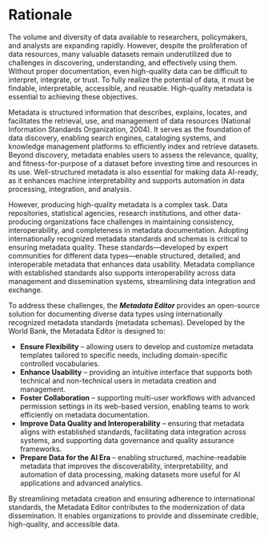 # Rationale

The volume and diversity of data available to researchers, policymakers, and analysts are expanding rapidly. However, despite the proliferation of data resources, many valuable datasets remain underutilized due to challenges in discovering, understanding, and effectively using them. Without proper documentation, even high-quality data can be difficult to interpret, integrate, or trust. To fully realize the potential of data, it must be findable, interpretable, accessible, and reusable. High-quality metadata is essential to achieving these objectives.

Metadata is structured information that describes, explains, locates, and facilitates the retrieval, use, and management of data resources (National Information Standards Organization, 2004). It serves as the foundation of data discovery, enabling search engines, cataloging systems, and knowledge management platforms to efficiently index and retrieve datasets. Beyond discovery, metadata enables users to assess the relevance, quality, and fitness-for-purpose of a dataset before investing time and resources in its use. Well-structured metadata is also essential for making data AI-ready, as it enhances machine interpretability and supports automation in data processing, integration, and analysis.

However, producing high-quality metadata is a complex task. Data repositories, statistical agencies, research institutions, and other data-producing organizations face challenges in maintaining consistency, interoperability, and completeness in metadata documentation. Adopting internationally recognized metadata standards and schemas is critical to ensuring metadata quality. These standards—developed by expert communities for different data types—enable structured, detailed, and interoperable metadata that enhances data usability. Metadata compliance with established standards also supports interoperability across data management and dissemination systems, streamlining data integration and exchange.

To address these challenges, the ***Metadata Editor*** provides an open-source solution for documenting diverse data types using internationally recognized metadata standards (metadata schemas). Developed by the World Bank, the Metadata Editor is designed to:

- **Ensure Flexibility** – allowing users to develop and customize metadata templates tailored to specific needs, including domain-specific controlled vocabularies.
- **Enhance Usability** – providing an intuitive interface that supports both technical and non-technical users in metadata creation and management.
- **Foster Collaboration** – supporting multi-user workflows with advanced permission settings in its web-based version, enabling teams to work efficiently on metadata documentation.
- **Improve Data Quality and Interoperability** – ensuring that metadata aligns with established standards, facilitating data integration across systems, and supporting data governance and quality assurance frameworks.
- **Prepare Data for the AI Era** – enabling structured, machine-readable metadata that improves the discoverability, interpretability, and automation of data processing, making datasets more useful for AI applications and advanced analytics.

By streamlining metadata creation and ensuring adherence to international standards, the Metadata Editor contributes to the modernization of data dissemination. It enables organizations to provide and disseminate credible, high-quality, and accessible data.
